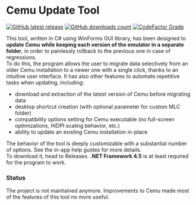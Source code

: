# Cemu Update Tool
[![GitHub latest release](https://img.shields.io/github/release/Fs00/CemuUpdateTool)](https://github.com/Fs00/CemuUpdateTool/releases/latest)
[![GitHub downloads count](https://img.shields.io/github/downloads/Fs00/CemuUpdateTool/total)](https://github.com/Fs00/CemuUpdateTool/releases)
[![CodeFactor Grade](https://img.shields.io/codefactor/grade/github/Fs00/CemuUpdateTool/master)](https://www.codefactor.io/repository/github/Fs00/CemuUpdateTool)

This tool, written in C# using WinForms GUI library, has been designed to **update Cemu while keeping each version of the emulator in a separate folder**, in order to painlessly rollback to the previous one in case of regressions.  
To do this, the program allows the user to migrate data selectively from an older Cemu installation to a newer one with a single click, thanks to an intuitive user interface. It has also other features to automate repetitive tasks when updating, including:
- download and extraction of the latest version of Cemu before migrating data
- desktop shortcut creation (with optional parameter for custom MLC folder)
- compatibility options setting for Cemu executable (no full-screen optimizations, HiDPI scaling behavior, etc.)
- ability to update an existing Cemu installation in-place

The behavior of the tool is deeply customizable with a substantial number of options. See the in-app help guides for more details.  
To download it, head to Releases. **.NET Framework 4.5** is at least required for the program to work.

### Status
The project is not maintained anymore. Improvements to Cemu made most of the features of this tool no more useful.
